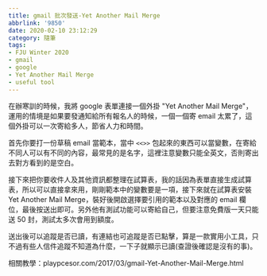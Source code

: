```yaml
---
title: gmail 批次發送-Yet Another Mail Merge
abbrlink: '9850'
date: 2020-02-10 23:12:29
category: 隨筆
tags:
- FJU Winter 2020
- gmail
- google
- Yet Another Mail Merge
- useful tool
---
```

在辦寒訓的時候，我將 google 表單連接一個外掛 "Yet Another Mail Merge"，運用的情境是如果要發通知給所有報名人的時候，一個一個寄 email 太累了，這個外掛可以一次寄給多人，節省人力和時間。
<!-- more -->
首先你要打一份草稿 email 當範本，當中 `<<>>` 包起來的東西可以當變數，在寄給不同人可以有不同的內容，最常見的是名字，這裡注意變數只能全英文，否則寄出去對方看到的是空白。

接下來把你要收件人及其他資訊都整理在試算表，我的話因為表單直接生成試算表，所以可以直接拿來用，剛剛範本中的變數要是一項，接下來就在試算表安裝 Yet Another Mail Merge，裝好後開啟選擇要引用的範本以及對應的 email 欄位，最後按送出即可。另外他有測試功能可以寄給自己，但要注意免費版一天只能送 50 封，測試太多次會用到額度。

送出後可以追蹤是否已讀，有連結也可追蹤是否已點擊，算是一款實用小工具，只不過有些人信件追蹤不知道為什麼，一下子就顯示已讀(查證後確認是沒有的事)。

相關教學：playpcesor.com/2017/03/gmail-Yet-Another-Mail-Merge.html
